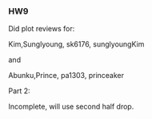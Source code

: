 ### HW9

Did plot reviews for:

Kim,Sunglyoung, sk6176, sunglyoungKim

and 

Abunku,Prince, pa1303, princeaker

Part 2:

Incomplete, will use second half drop.
